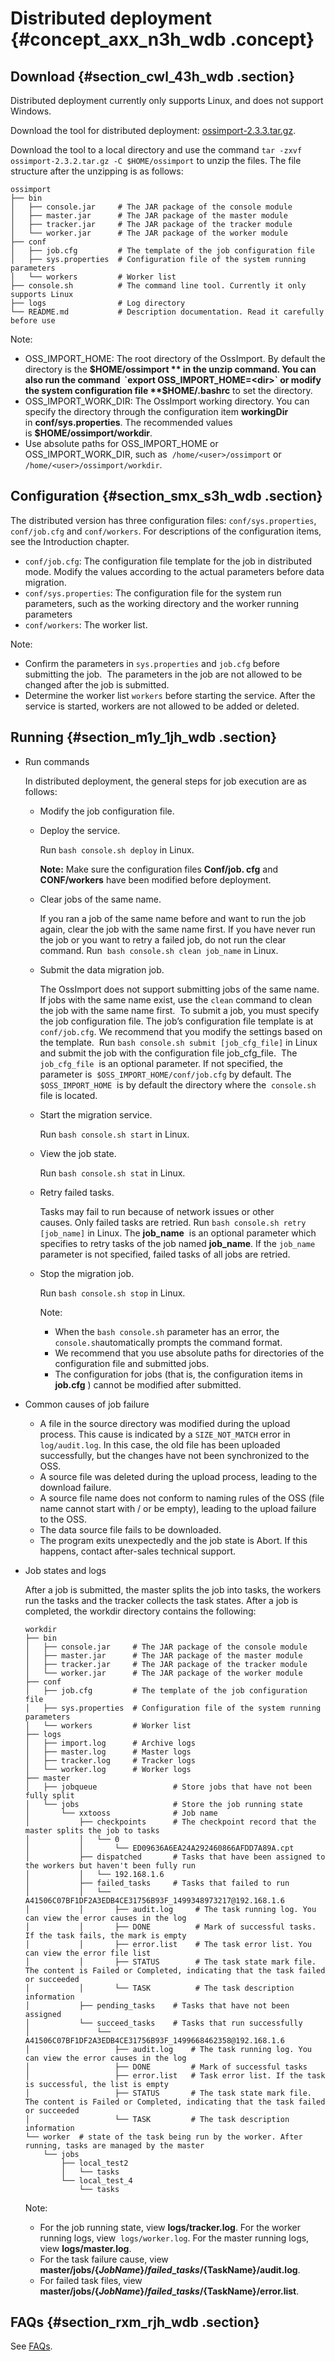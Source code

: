 # Distributed deployment {#concept_axx_n3h_wdb .concept}

## Download {#section_cwl_43h_wdb .section}

Distributed deployment currently only supports Linux, and does not support Windows.

Download the tool for distributed deployment: [ossimport-2.3.3.tar.gz](http://gosspublic.alicdn.com/ossimport/international/distributed/ossimport-2.3.3.tar.gz).

Download the tool to a local directory and use the command `tar -zxvf ossimport-2.3.2.tar.gz -C $HOME/ossimport` to unzip the files. The file structure after the unzipping is as follows:

```
ossimport
├── bin
│   ├── console.jar     # The JAR package of the console module
│   ├── master.jar      # The JAR package of the master module
│   ├── tracker.jar     # The JAR package of the tracker module
│   └── worker.jar      # The JAR package of the worker module
├── conf
│   ├── job.cfg         # The template of the job configuration file
│   ├── sys.properties  # Configuration file of the system running parameters
│   └── workers         # Worker list
├── console.sh          # The command line tool. Currently it only supports Linux
├── logs                # Log directory
└── README.md           # Description documentation. Read it carefully before use
```

Note:

-   OSS\_IMPORT\_HOME: The root directory of the OssImport. By default the directory is the **$HOME/ossimport ** in the unzip command. You can also run the command  `export OSS_IMPORT_HOME=<dir>` or modify the system configuration file **$HOME/.bashrc** to set the directory.
-   OSS\_IMPORT\_WORK\_DIR: The OssImport working directory. You can specify the directory through the configuration item **workingDir** in **conf/sys.properties**. The recommended values is **$HOME/ossimport/workdir**.
-   Use absolute paths for OSS\_IMPORT\_HOME or OSS\_IMPORT\_WORK\_DIR, such as  `/home/<user>/ossimport` or  `/home/<user>/ossimport/workdir`.

## Configuration {#section_smx_s3h_wdb .section}

The distributed version has three configuration files: `conf/sys.properties`, `conf/job.cfg` and `conf/workers`. For descriptions of the configuration items, see the Introduction chapter.

-   `conf/job.cfg`: The configuration file template for the job in distributed mode. Modify the values according to the actual parameters before data migration.
-   `conf/sys.properties`: The configuration file for the system run parameters, such as the working directory and the worker running parameters
-   `conf/workers`: The worker list.

Note:

-   Confirm the parameters in `sys.properties` and `job.cfg` before submitting the job.  The parameters in the job are not allowed to be changed after the job is submitted.
-   Determine the worker list `workers` before starting the service. After the service is started, workers are not allowed to be added or deleted.

## Running {#section_m1y_1jh_wdb .section}

-   Run commands

    In distributed deployment, the general steps for job execution are as follows:

    -   Modify the job configuration file.
    -   Deploy the service.

        Run `bash console.sh deploy` in Linux.

        **Note:** Make sure the configuration files **Conf/job. cfg** and **CONF/workers** have been modified before deployment.

    -   Clear jobs of the same name.

        If you ran a job of the same name before and want to run the job again, clear the job with the same name first. If you have never run the job or you want to retry a failed job, do not run the clear command. Run  `bash console.sh clean job_name` in Linux.

    -   Submit the data migration job.

        The OssImport does not support submitting jobs of the same name. If jobs with the same name exist, use the `clean` command to clean the job with the same name first.  To submit a job, you must specify the job configuration file. The job’s configuration file template is at  `conf/job.cfg`. We recommend that you modify the settings based on the template.  Run `bash console.sh submit [job_cfg_file]` in Linux and submit the job with the configuration file job\_cfg\_file.  The `job_cfg_file`  is an optional parameter. If not specified, the parameter is  `$OSS_IMPORT_HOME/conf/job.cfg` by default. The `$OSS_IMPORT_HOME`  is by default the directory where the  `console.sh` file is located.

    -   Start the migration service.

        Run `bash console.sh start` in Linux.

    -   View the job state.

        Run `bash console.sh stat` in Linux.

    -   Retry failed tasks.

        Tasks may fail to run because of network issues or other causes. Only failed tasks are retried. Run `bash console.sh retry [job_name]` in Linux. The **job\_name**  is an optional parameter which specifies to retry tasks of the job named **job\_name**. If the `job_name` parameter is not specified, failed tasks of all jobs are retried.

    -   Stop the migration job.

        Run `bash console.sh stop` in Linux.

        Note:

        -   When the `bash console.sh` parameter has an error, the `console.sh`automatically prompts the command format.
        -   We recommend that you use absolute paths for directories of the configuration file and submitted jobs.
        -   The configuration for jobs \(that is, the configuration items in **job.cfg** \) cannot be modified after submitted.
-   Common causes of job failure
    -   A file in the source directory was modified during the upload process. This cause is indicated by a `SIZE_NOT_MATCH` error in `log/audit.log`. In this case, the old file has been uploaded successfully, but the changes have not been synchronized to the OSS.
    -   A source file was deleted during the upload process, leading to the download failure.
    -   A source file name does not conform to naming rules of the OSS \(file name cannot start with / or be empty\), leading to the upload failure to the OSS.
    -   The data source file fails to be downloaded.
    -   The program exits unexpectedly and the job state is Abort. If this happens, contact after-sales technical support.
-   Job states and logs

    After a job is submitted, the master splits the job into tasks, the workers run the tasks and the tracker collects the task states. After a job is completed, the workdir directory contains the following:

    ```
    workdir
    ├── bin
    │   ├── console.jar     # The JAR package of the console module
    │   ├── master.jar      # The JAR package of the master module
    │   ├── tracker.jar     # The JAR package of the tracker module
    │   └── worker.jar      # The JAR package of the worker module
    ├── conf
    │   ├── job.cfg         # The template of the job configuration file
    │   ├── sys.properties  # Configuration file of the system running parameters
    │   └── workers         # Worker list
    ├── logs
    │   ├── import.log      # Archive logs
    │   ├── master.log      # Master logs
    │   ├── tracker.log     # Tracker logs
    │   └── worker.log      # Worker logs
    ├── master
    │   ├── jobqueue                 # Store jobs that have not been fully split
    │   └── jobs                     # Store the job running state
    │       └── xxtooss              # Job name
    │           ├── checkpoints      # The checkpoint record that the master splits the job to tasks
    │           │   └── 0
    │           │       └── ED09636A6EA24A292460866AFDD7A89A.cpt
    │           ├── dispatched       # Tasks that have been assigned to the workers but haven't been fully run
    │           │   └── 192.168.1.6
    │           ├── failed_tasks     # Tasks that failed to run
    │           │   └── A41506C07BF1DF2A3EDB4CE31756B93F_1499348973217@192.168.1.6
    │           │       ├── audit.log     # The task running log. You can view the error causes in the log
    │           │       ├── DONE          # Mark of successful tasks. If the task fails, the mark is empty
    │           │       ├── error.list    # The task error list. You can view the error file list
    │           │       ├── STATUS        # The task state mark file. The content is Failed or Completed, indicating that the task failed or succeeded
    │           │       └── TASK          # The task description information
    │           ├── pending_tasks    # Tasks that have not been assigned
    │           └── succeed_tasks    # Tasks that run successfully
    │               └── A41506C07BF1DF2A3EDB4CE31756B93F_1499668462358@192.168.1.6
    │                   ├── audit.log    # The task running log. You can view the error causes in the log
    │                   ├── DONE         # Mark of successful tasks
    │                   ├── error.list   # Task error list. If the task is successful, the list is empty
    │                   ├── STATUS       # The task state mark file. The content is Failed or Completed, indicating that the task failed or succeeded
    │                   └── TASK         # The task description information
    └── worker  # state of the task being run by the worker. After running, tasks are managed by the master
        └── jobs
            ├── local_test2
            │   └── tasks
            └── local_test_4
                └── tasks
    ```

    Note:

    -   For the job running state, view **logs/tracker.log**. For the worker running logs, view  `logs/worker.log`. For the master running logs, view **logs/master.log**. 
    -   For the task failure cause, view **master/jobs/$\{JobName\}/failed\_tasks/$\{TaskName\}/audit.log**.
    -   For failed task files, view **master/jobs/$\{JobName\}/failed\_tasks/$\{TaskName\}/error.list**.

## FAQs {#section_rxm_rjh_wdb .section}

See [FAQs](intl.en-US/Utilities/ossimport/FAQs.md#).

